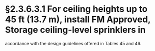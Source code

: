 # §2.3.6.3.1 For ceiling heights up to 45 ft (13.7 m), install FM Approved, Storage ceiling-level sprinklers in



accordance with the design guidelines offered in Tables 45 and 46.